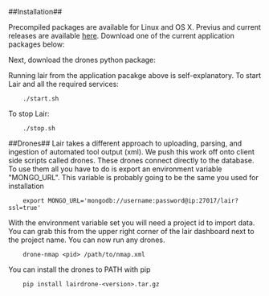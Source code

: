 ##Installation##

Precompiled packages are available for Linux and OS X. Previus and current releases are available [here](https://www.github.com/fishnetsecurity/Lair/releases). Download one of the current application packages below:


Next, download the drones python package:

Running lair from the application pacakge above is self-explanatory.
To start Lair and all the required services:


        ./start.sh

To stop Lair:


        ./stop.sh


##Drones##
Lair takes a different approach to uploading, parsing, and ingestion of automated tool output (xml). We push this work off onto client side scripts called drones. These drones connect directly to the database. To use them all you have to do is export an environment variable "MONGO_URL". This variable is probably going to be the same you used for installation


        export MONGO_URL='mongodb://username:password@ip:27017/lair?ssl=true'

With the environment variable set you will need a project id to import data. You can grab this from the upper right corner of the lair dashboard next to the project name. You can now run any drones.


        drone-nmap <pid> /path/to/nmap.xml

You can install the drones to PATH with pip


        pip install lairdrone-<version>.tar.gz